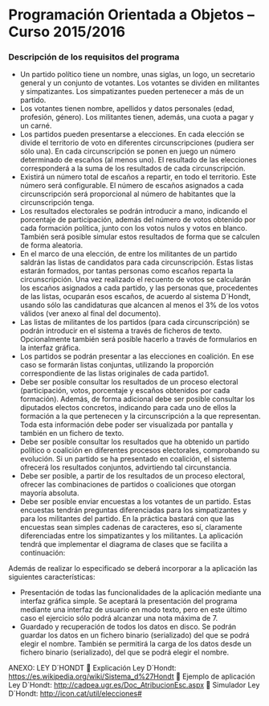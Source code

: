 # Programación Orientada a Objetos – Curso 2015/2016

### Descripción de los requisitos del programa
* Un partido político tiene un nombre, unas siglas, un logo, un secretario general y un conjunto de votantes. Los votantes se dividen en militantes y simpatizantes. Los simpatizantes pueden pertenecer a más de un partido.
* Los votantes tienen nombre, apellidos y datos personales (edad, profesión, género). Los militantes tienen, además, una cuota a pagar y un carné.
* Los partidos pueden presentarse a elecciones. En cada elección se divide el territorio de voto en diferentes circunscripciones (pudiera ser sólo una). En cada circunscripción se ponen en juego un número determinado de escaños (al menos uno). El resultado de las elecciones corresponderá a la suma de los resultados de cada circunscripción.
* Existirá un número total de escaños a repartir, en todo el territorio. Este número será configurable. El número de escaños asignados a cada circunscripción será proporcional al número de habitantes que la circunscripción tenga.
* Los resultados electorales se podrán introducir a mano, indicando el porcentaje de participación, además del número de votos obtenido por cada formación política, junto con los votos nulos y votos en blanco. También será posible simular estos resultados de forma que se calculen de forma aleatoria.
* En el marco de una elección, de entre los militantes de un partido saldrán las listas de candidatos para cada circunscripción. Estas listas estarán formados, por tantas personas como escaños reparta la circunscripción. Una vez realizado el recuento de votos se calcularán los escaños asignados a cada partido, y las personas que, procedentes de las listas, ocuparán esos escaños, de acuerdo al sistema D´Hondt, usando sólo las candidaturas que alcancen al menos el 3% de los votos válidos (ver anexo al final del documento).
* Las listas de militantes de los partidos (para cada circunscripción) se podrán introducir en el sistema a través de ficheros de texto. Opcionalmente también será posible hacerlo a través de formularios en la interfaz gráfica.
* Los partidos se podrán presentar a las elecciones en coalición. En ese caso se formarán listas conjuntas, utilizando la proporción correspondiente de las listas originales de cada partido1.
* Debe ser posible consultar los resultados de un proceso electoral (participación, votos, porcentaje y escaños obtenidos por cada formación). Además, de forma adicional debe ser posible consultar los diputados electos concretos, indicando para cada uno de ellos la formación a la que pertenecen y la circunscripción a la que representan. Toda esta información debe poder ser visualizada por pantalla y también en un fichero de texto.
* Debe ser posible consultar los resultados que ha obtenido un partido político o coalición en diferentes procesos electorales, comprobando su evolución. Si un partido se ha presentado en coalición, el sistema ofrecerá los resultados conjuntos, advirtiendo tal circunstancia.
* Debe ser posible, a partir de los resultados de un proceso electoral, ofrecer las combinaciones de partidos o coaliciones que otorgan mayoría absoluta.
* Debe ser posible enviar encuestas a los votantes de un partido. Estas encuestas tendrán preguntas diferenciadas para los simpatizantes y para los militantes del partido. En la práctica bastará con que las encuestas sean simples cadenas de caracteres, eso sí, claramente diferenciadas entre los simpatizantes y los militantes.
La aplicación tendrá que implementar el diagrama de clases que se facilita a continuación:

Además de realizar lo especificado se deberá incorporar a la aplicación las siguientes características:
* Presentación de todas las funcionalidades de la aplicación mediante una interfaz gráfica simple. Se aceptará la presentación del programa mediante una interfaz de usuario en modo texto, pero en este último caso el ejercicio sólo podrá alcanzar una nota máxima de 7.
* Guardado y recuperación de todos los datos en disco. Se podrán guardar los datos en un fichero binario (serializado) del que se podrá elegir el nombre. También se permitirá la carga de los datos desde un fichero binario (serializado), del que se podrá elegir el nombre.


ANEXO: LEY D´HONDT
 Explicación Ley D´Hondt: https://es.wikipedia.org/wiki/Sistema_d%27Hondt
 Ejemplo de aplicación Ley D´Hondt: http://cadpea.ugr.es/Doc_AtribucionEsc.aspx
 Simulador Ley D´Hondt: http://icon.cat/util/elecciones#
